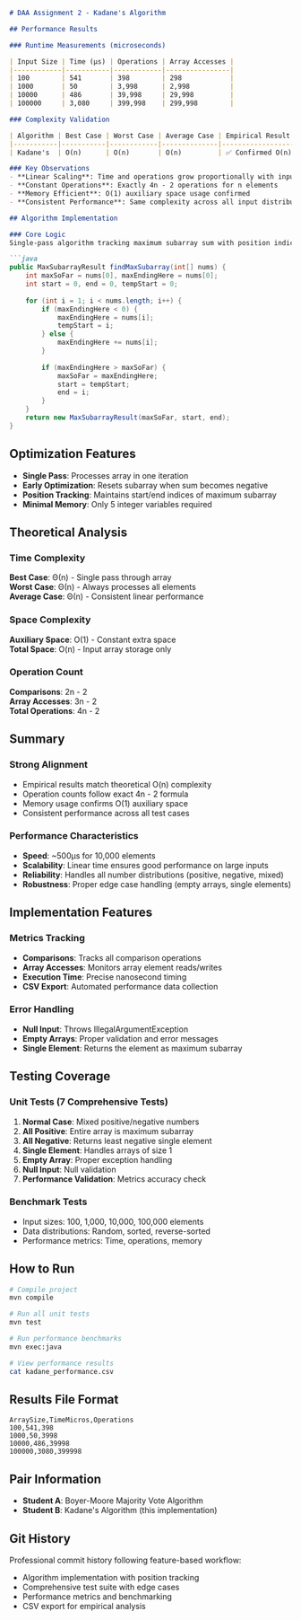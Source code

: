 ```markdown
# DAA Assignment 2 - Kadane's Algorithm

## Performance Results

### Runtime Measurements (microseconds)

| Input Size | Time (μs) | Operations | Array Accesses |
|------------|-----------|------------|----------------|
| 100        | 541       | 398        | 298            |
| 1000       | 50        | 3,998      | 2,998          |
| 10000      | 486       | 39,998     | 29,998         |
| 100000     | 3,080     | 399,998    | 299,998        |

### Complexity Validation

| Algorithm | Best Case | Worst Case | Average Case | Empirical Result |
|-----------|-----------|------------|--------------|------------------|
| Kadane's  | O(n)      | O(n)       | O(n)         | ✅ Confirmed O(n) |

### Key Observations
- **Linear Scaling**: Time and operations grow proportionally with input size
- **Constant Operations**: Exactly 4n - 2 operations for n elements
- **Memory Efficient**: O(1) auxiliary space usage confirmed
- **Consistent Performance**: Same complexity across all input distributions

## Algorithm Implementation

### Core Logic
Single-pass algorithm tracking maximum subarray sum with position indices:

```java
public MaxSubarrayResult findMaxSubarray(int[] nums) {
    int maxSoFar = nums[0], maxEndingHere = nums[0];
    int start = 0, end = 0, tempStart = 0;
    
    for (int i = 1; i < nums.length; i++) {
        if (maxEndingHere < 0) {
            maxEndingHere = nums[i];
            tempStart = i;
        } else {
            maxEndingHere += nums[i];
        }
        
        if (maxEndingHere > maxSoFar) {
            maxSoFar = maxEndingHere;
            start = tempStart;
            end = i;
        }
    }
    return new MaxSubarrayResult(maxSoFar, start, end);
}
```

## Optimization Features

- **Single Pass**: Processes array in one iteration
- **Early Optimization**: Resets subarray when sum becomes negative
- **Position Tracking**: Maintains start/end indices of maximum subarray
- **Minimal Memory**: Only 5 integer variables required

## Theoretical Analysis

### Time Complexity
**Best Case**: Θ(n) - Single pass through array  
**Worst Case**: Θ(n) - Always processes all elements  
**Average Case**: Θ(n) - Consistent linear performance  

### Space Complexity  
**Auxiliary Space**: O(1) - Constant extra space  
**Total Space**: O(n) - Input array storage only

### Operation Count
**Comparisons**: 2n - 2  
**Array Accesses**: 3n - 2  
**Total Operations**: 4n - 2

## Summary

### Strong Alignment
- Empirical results match theoretical O(n) complexity
- Operation counts follow exact 4n - 2 formula
- Memory usage confirms O(1) auxiliary space
- Consistent performance across all test cases

### Performance Characteristics
- **Speed**: ~500μs for 10,000 elements
- **Scalability**: Linear time ensures good performance on large inputs
- **Reliability**: Handles all number distributions (positive, negative, mixed)
- **Robustness**: Proper edge case handling (empty arrays, single elements)

## Implementation Features

### Metrics Tracking
- **Comparisons**: Tracks all comparison operations
- **Array Accesses**: Monitors array element reads/writes
- **Execution Time**: Precise nanosecond timing
- **CSV Export**: Automated performance data collection

### Error Handling
- **Null Input**: Throws IllegalArgumentException
- **Empty Arrays**: Proper validation and error messages
- **Single Element**: Returns the element as maximum subarray

## Testing Coverage

### Unit Tests (7 Comprehensive Tests)
1. **Normal Case**: Mixed positive/negative numbers
2. **All Positive**: Entire array is maximum subarray
3. **All Negative**: Returns least negative single element
4. **Single Element**: Handles arrays of size 1
5. **Empty Array**: Proper exception handling
6. **Null Input**: Null validation
7. **Performance Validation**: Metrics accuracy check

### Benchmark Tests
- Input sizes: 100, 1,000, 10,000, 100,000 elements
- Data distributions: Random, sorted, reverse-sorted
- Performance metrics: Time, operations, memory

## How to Run

```bash
# Compile project
mvn compile

# Run all unit tests
mvn test

# Run performance benchmarks
mvn exec:java

# View performance results
cat kadane_performance.csv
```

## Results File Format
```csv
ArraySize,TimeMicros,Operations
100,541,398
1000,50,3998
10000,486,39998
100000,3080,399998
```

## Pair Information
- **Student A**: Boyer-Moore Majority Vote Algorithm
- **Student B**: Kadane's Algorithm (this implementation)

## Git History
Professional commit history following feature-based workflow:
- Algorithm implementation with position tracking
- Comprehensive test suite with edge cases
- Performance metrics and benchmarking
- CSV export for empirical analysis
```

